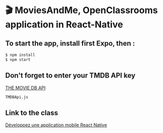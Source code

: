 # 🎬 MoviesAndMe, OpenClassrooms application in React-Native

## To start the app, install first Expo, then :

```sh
$ npm install
$ npm start
```

## Don't forget to enter your TMDB API key 
[THE MOVIE DB API](https://api.themoviedb.org)
```sh
TMDBApi.js
```


## Link to the class

[Développez une application mobile React Native](https://openclassrooms.com/fr/courses/4902061-developpez-une-application-mobile-react-native)
